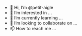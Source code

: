 - 👋 Hi, I’m @petit-aigle
- 👀 I’m interested in ...
- 🌱 I’m currently learning ...
- 💞️ I’m looking to collaborate on ...
- 📫 How to reach me ...

<!---
petit-aigle/petit-aigle is a ✨ special ✨ repository because its `README.md` (this file) appears on your GitHub profile.
You can click the Preview link to take a look at your changes.
--->
